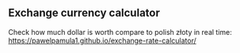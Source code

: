 ## Exchange currency calculator
Check how much dollar is worth compare to polish złoty in real time:
https://pawelpamula1.github.io/exchange-rate-calculator/
